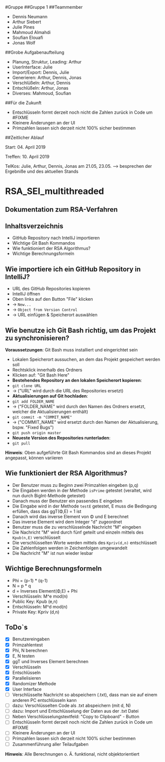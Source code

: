 #Gruppe
##Gruppe 1
##Teammember

* Dennis Neumann
* Arthur Siebert
* Julie Pines
* Mahmoud Almahdi
* Soufian Elouafi
* Jonas Wolf

##Grobe Aufgabenaufteilung

* Planung, Struktur, Leading: Arthur
* UserInterface: Julie
* Import/Export: Dennis, Julie
* Generieren: Arthur, Dennis, Jonas
* Verschlüßeln: Arthur, Dennis
* Entschlüßeln: Arthur, Jonas
* Diverses: Mahmoud, Soufian

##Für die Zukunft

* Entschlüsseln formt derzeit noch nicht die Zahlen zurück in Code um #FIXME
* Kleinere Änderungen an der UI
* Primzahlen lassen sich derzeit nicht 100% sicher bestimmen

##Zeitlicher Ablauf

Start: 04. April 2019

Treffen: 10. April 2019

TelKos: Julie, Arthur, Dennis, Jonas am 21.05, 23.05. --> besprechen der Ergebniße und des aktuellen Stands

# **RSA_SEI_multithreaded**

## Dokumentation zum RSA-Verfahren

## Inhaltsverzeichnis
* GitHub Repository nach IntelliJ importieren
* Wichtige Git Bash Kommandos
* Wie funktioniert der RSA Algorithmus?
* Wichtige Berechnungsformeln

## Wie importiere ich ein GitHub Repository in IntelliJ?
* URL des GitHub Repositories kopieren
* IntelliJ öffnen
* Oben links auf den Button "File" klicken
* -> `New...`
* -> `Object from Version Control`
* -> URL einfügen & Speicherort auswählen

## Wie benutze ich Git Bash richtig, um das Projekt zu synchronisieren?
**Voraussetzungen**: Git Bash muss installiert und eingerichtet sein
* Lokalen Speicherort aussuchen, an dem das Projekt gespeichert werden soll
* Rechtsklick innerhalb des Ordners
* Klicken auf: "Git Bash Here"
* **Bestehendes Repository an den lokalen Speicherort kopieren**:
* `git clone URL`
* -> ("URL" wird durch die URL des Repositories ersetzt)
* **Aktualisierungen auf Git hochladen**:
* `git add FOLDER_NAME`
* -> ("FOLDER_NAME" wird durch den Namen des Ordners ersetzt, welcher die Aktualisierungen enthält)
* `git commit -m "COMMIT_NAME"`
* -> ("COMMIT_NAME" wird ersetzt durch den Namen der Aktualisierung, bspw. "Fixed Bugs")
* `git push origin master`
* **Neueste Version des Repositories runterladen**:
* `git pull`

**Hinweis**: Oben aufgeführte Git Bash Kommandos sind an dieses Projekt angepasst, können variieren

## Wie funktioniert der RSA Algorithmus?
* Der Benutzer muss zu Beginn zwei Primzahlen eingeben (p,q)
* Die Eingaben werden in der Methode `isPrime` getestet (veraltet, wird nun durch BigInt-Methode getestet)
* Danach muss der Benutzer ein passendes E eingeben
* Die Eingabe wird in der Methode `testE` getestet, E muss die Bedingung erfüllen, dass das ggT(Φ,E) = 1 ist
* Danach wird das inverse Element von Φ und E berechnet
* Das inverse Element wird dem Integer "d" zugeordnet
* Benutzer muss die zu verschlüsselnde Nachricht "M" eingeben
* Die Nachricht "M" wird durch fünf geteilt und einzeln mittels des `Kpub(n,E)` verschlüsselt
* Die verschlüsselten Worte werden mittels des `Kpriv(d,n)` entschlüsselt
* Die Zahlenfolgen werden in Zeichenfolgen umgewandelt
* Die Nachricht "M" ist nun wieder lesbar

## Wichtige Berechnungsformeln
* Phi = (p-1) * (q-1)
* N = p * q
* d = Inverses Element(Φ,E) + Phi
* Verschlüsseln: M^e mod(n)
* Public Key: Kpub (e,n)
* Entschlüsseln: M^d mod(n)
* Private Key: Kpriv (d,n)

## ToDo`s
* [x] Benutzereingaben
* [x] Primzahlentest
* [x] Phi, N berechnen
* [x] E, N testen
* [x] ggT und Inverses Element berechnen
* [x] Verschlüsseln
* [x] Entschlüsseln
* [x] Parallelisieren
* [x] Randomizer Methode
* [X] User Interface
* [ ] Verschlüsselte Nachricht so abspeichern (.txt), dass man sie auf einem anderen PC entschlüsseln kann
* [ ] dazu: Verschlüsselten Code als .txt abspeichern (mit d, N)
* [ ] dazu: Import und Entschlüsselung der Daten aus der .txt Datei
* [ ] Neben Verschlüsselungstextfeld: "Copy to Clipboard" - Button
* [ ] Entschlüsseln formt derzeit noch nicht die Zahlen zurück in Code um #FIXME
* [ ] Kleinere Änderungen an der UI
* [ ] Primzahlen lassen sich derzeit nicht 100% sicher bestimmen
* [ ] Zusammenführung aller Teilaufgaben

**Hinweis**: Alle Berechnungen o. Ä. funktional, nicht objektorientiert
